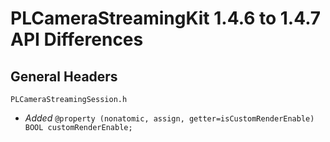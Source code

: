 # PLCameraStreamingKit 1.4.6 to 1.4.7 API Differences

## General Headers

`PLCameraStreamingSession.h`

- *Added* `@property (nonatomic, assign, getter=isCustomRenderEnable) BOOL customRenderEnable;`